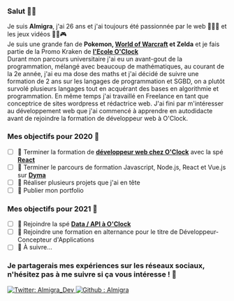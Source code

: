### Salut 👋🏻

Je suis **Almigra**, j'ai 26 ans et j'ai toujours été passionnée par le web 👩🏻‍💻 et les jeux vidéos 🤖🐉🎮 </br>
Je suis une grande fan de **Pokemon, [World of Warcraft](https://worldofwarcraft.com/fr-fr/character/eu/hyjal/Almigra) et Zelda** et je fais partie de la Promo Kraken de **[l'Ecole O'Clock](https://oclock.io)**<br>
Durant mon parcours universitaire j'ai eu un avant-gout de la programmation, mélangé avec beaucoup de mathématiques, au courant de la 2e année, j'ai eu ma dose des maths et j'ai décidé de suivre une formation de 2 ans sur les langages de programmation et SGBD, on a plutôt survolé plusieurs langages tout en acquérant des bases en algorithmie et programmation. En même temps j'ai travaillé en Freelance en tant que conceptrice de sites wordpress et rédactrice web. J'ai fini par m'intéresser au développement web que j'ai commencé à apprendre en autodidacte avant de rejoindre la formation de développeur web à O'Clock.</br>


### Mes objectifs pour 2020 💫

- [ ] 🍔 Terminer la formation de **[développeur web chez O'Clock](https://oclock.io/formations/developpeur-web)** avec la spé **[React](https://oclock.io/formations/developpeur-react)**
- [ ] 🍟 Terminer le parcours de formation Javascript, Node.js, React et Vue.js sur **[Dyma](https://dyma.fr/)**
- [ ] 🥃 Réaliser plusieurs projets que j'ai en tête
- [ ] 🍨 Publier mon portfolio

### Mes objectifs pour 2021 💫

- [ ] 🥧 Rejoindre la spé **[Data / API à O'Clock](https://oclock.io/formations/developpeur-data-api)**
- [ ] 🍩 Rejoindre une formation en alternance pour le titre de Développeur-Concepteur d'Applications
- [ ] 🥪 À suivre...

### Je partagerais mes expériences sur les réseaux sociaux, n'hésitez pas à me suivre si ça vous intéresse ! 🌟

<a href="https://twitter.com/Almigra_Dev">
<img alt="Twitter: Almigra_Dev" src="https://img.shields.io/twitter/follow/Almigra_Dev.svg?style=social" target="_blank" />
</a>

<a href="https://github.com/Almigra">
<img alt="Github : Almigra" src="https://img.shields.io/github/followers/Almigra?label=Almigra&style=social" target="_blank" />
</a>
